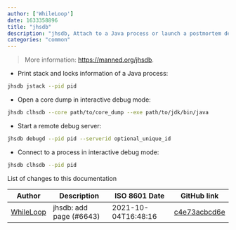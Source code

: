 ```yaml
---
author: ['WhileLoop']
date: 1633358896
title: "jhsdb"
description: "jhsdb, Attach to a Java process or launch a postmortem debugger to analyze the core dump from a crashed Java Virtual Machine."
categories: "common"
---
```

> More information: <https://manned.org/jhsdb>.

- Print stack and locks information of a Java process:

```bash
jhsdb jstack --pid pid
```

- Open a core dump in interactive debug mode:

```bash
jhsdb clhsdb --core path/to/core_dump --exe path/to/jdk/bin/java
```

- Start a remote debug server:

```bash
jhsdb debugd --pid pid --serverid optional_unique_id
```

- Connect to a process in interactive debug mode:

```bash
jhsdb clhsdb --pid pid
```
List of changes to this documentation


Author | Description | ISO 8601 Date | GitHub link
------|-----|-----|-----
[WhileLoop](mailto:1332785+WhileLoop@users.noreply.github.com) | jhsdb: add page (#6643) | 2021-10-04T16:48:16 | [c4e73acbcd6e](https://github.com/tldr-pages/tldr/commit/c4e73acbcd6eba551f5c909343c0d8831fd6f305)

